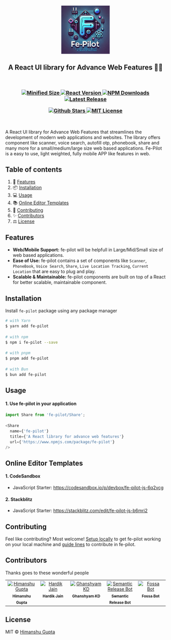 <p align="center">
<img src="https://github.com/opensrc0/fe-pilot/blob/develop/logo.png" alt="fe-pilot Logo" align="center" width="30%" style="width: 30%;">
</p>
<h2 align="center">A React UI library for Advance Web Features 👨‍✈️ </h2>
<br />
<h3 >
  <p align="center" class="tasklist-issue-content">
    <a href="https://www.npmjs.com/package/fe-pilot">
     <img alt="Minified Size" src="https://badgen.net/bundlephobia/minzip/fe-pilot?color=cyan"/>
    </a>
    <a href="https://react.dev/reference/react">
    <img alt="React Version" src="https://img.shields.io/badge/react-18.2.0-%23f1e05a?logo=React"/>
    </a>
    <a href="https://www.npmjs.com/package/fe-pilot">
      <img alt="NPM Downloads" src="https://img.shields.io/npm/dw/fe-pilot?label=Downloads&logo=npm"/>
    </a>
    <a href="https://www.npmjs.com/package/fe-pilot/v/latest">
      <img alt="Latest Release" src="https://badgen.net/github/release/opensrc0/fe-pilot?icon=github&color=pink"/>
    </a>
  </p>
<p align="center">
  <a href="https://github.com/opensrc0/fe-pilot/stargazers">
    <img alt="Github Stars" src="https://badgen.net/github/stars/opensrc0/fe-pilot?icon=github&color=purple"/>
  </a>
  <a href="https://github.com/opensrc0/fe-pilot?tab=MIT-1-ov-file">
    <img alt="MIT License" src="https://badgen.net/static/license/MIT/orange"/>
  </a>
</p>
</h3>
<br />

A React UI library for Advance Web Features that streamlines the development of modern web applications and websites. The library offers component like scanner, voice search, autofill otp, phonebook, share and many more for a small/medium/large size web based applications. Fe-Pilot is a easy to use, light weighted, fully mobile APP like features in web.

## Table of contents
1. 🚀 [Features](#features)
2. 📦 [Installation](#installation)
3. 💻 [Usage](#usage)
4. 📚 [Online Editor Templates](#online-editor-templates)
5. 📝 [Contributing](#contributing)
6. ✨ [Contributors](#contributors)
7. ⚖️  [License](#license)
  
## Features
- **Web/Mobile Support:** fe-pilot will be helpfull in Large/Mid/Small size of web based applications.
- **Ease of Use:** fe-pilot contains a set of components like `Scanner`, `PhoneBook`, `Voice Search`, `Share`, `Live Location Tracking`, `Current Location` that are easy to plug and play.
- **Scalable & Maintainable:** fe-pilot components are built on top of a React for better scalable, maintainable component.
  
## Installation
Install `fe-pilot` package using any package manager
  
```sh
# with Yarn
$ yarn add fe-pilot
    
# with npm
$ npm i fe-pilot --save

# with pnpm
$ pnpm add fe-pilot

# with Bun
$ bun add fe-pilot
```

## Usage

#### 1. Use fe-pilot in your application
```js
import Share from 'fe-pilot/Share';

<Share 
  name={'fe-pilot'}
  title={'A React library for advance web features'}
  url={'https://www.npmjs.com/package/fe-pilot'}
/>
```


## Online Editor Templates

#### 1. CodeSandbox
- JavaScript Starter: https://codesandbox.io/p/devbox/fe-pilot-js-6q2vcg
<!-- - TypeScript Starter: WIP -->
<!-- - NextJS TypeScript Starter: WIP -->

#### 2. Stackblitz
- JavaScript Starter: https://stackblitz.com/edit/fe-pilot-js-b6mri2
<!-- - TypeScript Starter: WIP -->
<!-- - NextJS TypeScript Starter: WIP -->


## Contributing

Feel like contributing? Most welcome! 
[Setup locally](./.github/SETUP.md) to get fe-pilot working on your local machine and [guide lines](./.github/CONTRIBUTING.md) to contribute in fe-pilot.

## Contributors

Thanks goes to these wonderful people

<table>
    <tbody>
      <tr>
        <td align="center" valign="top" width="14.28%">
          <a href="https://github.com/opensrc0">
            <img src="https://avatars.githubusercontent.com/u/6891544?s=400&v=4" width="64px;" alt="Himanshu Gupta" />
            <br />
            <sub><b>Himanshu Gupta</b></sub>
          </a>
          <br />
        </td>
        <td align="center" valign="top" width="14.28%">
          <a target="_blank" href="https://github.com/hardikjain29">
            <img src="https://avatars.githubusercontent.com/u/13768932?v=4" width="64px;" alt="Hardik Jain" />
            <br />
            <sub><b>Hardik Jain</b></sub>
          </a>
          <br />
        </td>
         <td align="center" valign="top" width="14.28%">
          <a target="_blank" href="https://github.com/Ghanshyam-K-Dobariya">
            <img src="https://avatars.githubusercontent.com/u/5426993?s=400" width="64px;" alt="Ghanshyam KD" />
            <br />
            <sub><b>Ghanshyam KD</b></sub>
          </a>
          <br />
        </td>
        <td align="center" valign="top" width="14.28%">
          <a target="_blank" href="https://github.com/semantic-release-bot">
            <img src="https://avatars.githubusercontent.com/u/32174276?v=4" width="64px;" alt="Semantic Release Bot" />
            <br />
            <sub><b>Semantic Release Bot</b></sub>
          </a>
          <br />
        </td>
        <td align="center" valign="top" width="14.28%">
          <a target="_blank" href="https://github.com/fossabot">
            <img src="https://avatars.githubusercontent.com/u/29791463?v=4" width="64px;" alt="Fossa Bot" />
            <br />
            <sub><b>Fossa Bot</b></sub>
          </a>
          <br />
        </td>
      </tr>
      <tr>
      </tr>
    </tbody>
</table>



## License

MIT © [Himanshu Gupta](https://github.com/opensrc0)
